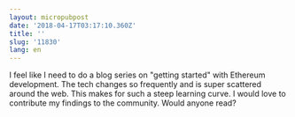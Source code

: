 ```yaml
---
layout: micropubpost
date: '2018-04-17T03:17:10.360Z'
title: ''
slug: '11830'
lang: en
---
```

I feel like I need to do a blog series on &quot;getting started&quot; with Ethereum development.  The tech changes so frequently and is super scattered around the web.  This makes for such a steep learning curve. I would love to contribute my findings to the community. Would anyone read?
